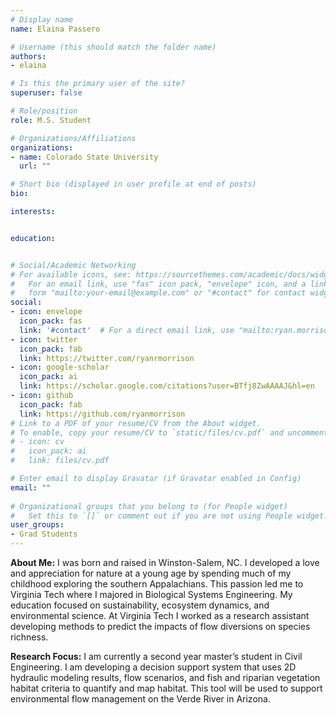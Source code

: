 ```yaml
---
# Display name
name: Elaina Passero

# Username (this should match the folder name)
authors:
- elaina

# Is this the primary user of the site?
superuser: false

# Role/position
role: M.S. Student

# Organizations/Affiliations
organizations:
- name: Colorado State University
  url: ""

# Short bio (displayed in user profile at end of posts)
bio:

interests:


education:


# Social/Academic Networking
# For available icons, see: https://sourcethemes.com/academic/docs/widgets/#icons
#   For an email link, use "fas" icon pack, "envelope" icon, and a link in the
#   form "mailto:your-email@example.com" or "#contact" for contact widget.
social:
- icon: envelope
  icon_pack: fas
  link: '#contact'  # For a direct email link, use "mailto:ryan.morrison@colostate.edu".
- icon: twitter
  icon_pack: fab
  link: https://twitter.com/ryanrmorrison
- icon: google-scholar
  icon_pack: ai
  link: https://scholar.google.com/citations?user=BTfj8ZwAAAAJ&hl=en
- icon: github
  icon_pack: fab
  link: https://github.com/ryanmorrison
# Link to a PDF of your resume/CV from the About widget.
# To enable, copy your resume/CV to `static/files/cv.pdf` and uncomment the lines below.  
# - icon: cv
#   icon_pack: ai
#   link: files/cv.pdf

# Enter email to display Gravatar (if Gravatar enabled in Config)
email: ""
  
# Organizational groups that you belong to (for People widget)
#   Set this to `[]` or comment out if you are not using People widget.  
user_groups:
- Grad Students
---
```

**About Me:** I was born and raised in Winston-Salem, NC. I developed a love and appreciation for nature at a young age by spending much of my childhood exploring the southern Appalachians. This passion led me to Virginia Tech where I majored in Biological Systems Engineering. My education focused on sustainability, ecosystem dynamics, and environmental science. At Virginia Tech I worked as a research assistant developing methods to predict the impacts of flow diversions on species richness.

**Research Focus:** I am currently a second year master’s student in Civil Engineering. I am developing a decision support system that uses 2D hydraulic modeling results, flow scenarios, and fish and riparian vegetation habitat criteria to quantify and map habitat. This tool will be used to support environmental flow management on the Verde River in Arizona.
